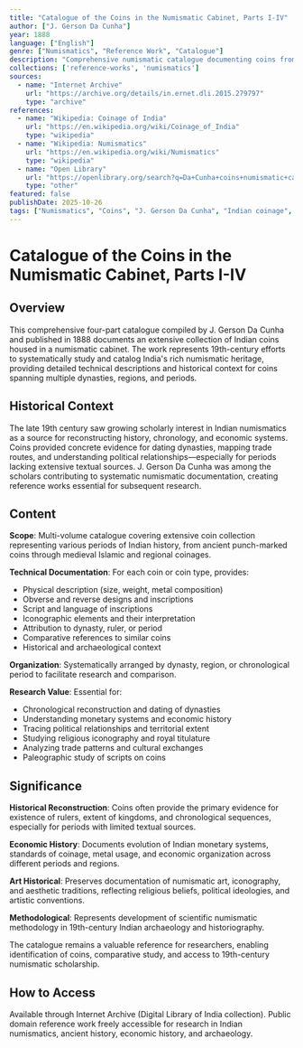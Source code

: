```yaml
---
title: "Catalogue of the Coins in the Numismatic Cabinet, Parts I-IV"
author: ["J. Gerson Da Cunha"]
year: 1888
language: ["English"]
genre: ["Numismatics", "Reference Work", "Catalogue"]
description: "Comprehensive numismatic catalogue documenting coins from a major Indian collection, with detailed classification and descriptions valuable for understanding ancient Indian monetary systems, dynastic chronologies, and trade patterns. Provides essential reference for numismatic studies of Indian coinage, documenting coins from various dynasties, regions, and periods with technical descriptions of metal composition, weight, inscriptions, and iconography."
collections: ['reference-works', 'numismatics']
sources:
  - name: "Internet Archive"
    url: "https://archive.org/details/in.ernet.dli.2015.279797"
    type: "archive"
references:
  - name: "Wikipedia: Coinage of India"
    url: "https://en.wikipedia.org/wiki/Coinage_of_India"
    type: "wikipedia"
  - name: "Wikipedia: Numismatics"
    url: "https://en.wikipedia.org/wiki/Numismatics"
    type: "wikipedia"
  - name: "Open Library"
    url: "https://openlibrary.org/search?q=Da+Cunha+coins+numismatic+catalogue&mode=everything"
    type: "other"
featured: false
publishDate: 2025-10-26
tags: ["Numismatics", "Coins", "J. Gerson Da Cunha", "Indian coinage", "Catalogue", "Monetary history", "Ancient India", "Trade", "Dynasties", "Iconography", "Reference work", "1888", "Archaeology"]
---
```


# Catalogue of the Coins in the Numismatic Cabinet, Parts I-IV

## Overview

This comprehensive four-part catalogue compiled by J. Gerson Da Cunha and published in 1888 documents an extensive collection of Indian coins housed in a numismatic cabinet. The work represents 19th-century efforts to systematically study and catalog India's rich numismatic heritage, providing detailed technical descriptions and historical context for coins spanning multiple dynasties, regions, and periods.

## Historical Context

The late 19th century saw growing scholarly interest in Indian numismatics as a source for reconstructing history, chronology, and economic systems. Coins provided concrete evidence for dating dynasties, mapping trade routes, and understanding political relationships—especially for periods lacking extensive textual sources. J. Gerson Da Cunha was among the scholars contributing to systematic numismatic documentation, creating reference works essential for subsequent research.

## Content

**Scope**: Multi-volume catalogue covering extensive coin collection representing various periods of Indian history, from ancient punch-marked coins through medieval Islamic and regional coinages.

**Technical Documentation**: For each coin or coin type, provides:
- Physical description (size, weight, metal composition)
- Obverse and reverse designs and inscriptions
- Script and language of inscriptions
- Iconographic elements and their interpretation
- Attribution to dynasty, ruler, or period
- Comparative references to similar coins
- Historical and archaeological context

**Organization**: Systematically arranged by dynasty, region, or chronological period to facilitate research and comparison.

**Research Value**: Essential for:
- Chronological reconstruction and dating of dynasties
- Understanding monetary systems and economic history
- Tracing political relationships and territorial extent
- Studying religious iconography and royal titulature
- Analyzing trade patterns and cultural exchanges
- Paleographic study of scripts on coins

## Significance

**Historical Reconstruction**: Coins often provide the primary evidence for existence of rulers, extent of kingdoms, and chronological sequences, especially for periods with limited textual sources.

**Economic History**: Documents evolution of Indian monetary systems, standards of coinage, metal usage, and economic organization across different periods and regions.

**Art Historical**: Preserves documentation of numismatic art, iconography, and aesthetic traditions, reflecting religious beliefs, political ideologies, and artistic conventions.

**Methodological**: Represents development of scientific numismatic methodology in 19th-century Indian archaeology and historiography.

The catalogue remains a valuable reference for researchers, enabling identification of coins, comparative study, and access to 19th-century numismatic scholarship.

## How to Access

Available through Internet Archive (Digital Library of India collection). Public domain reference work freely accessible for research in Indian numismatics, ancient history, economic history, and archaeology.

